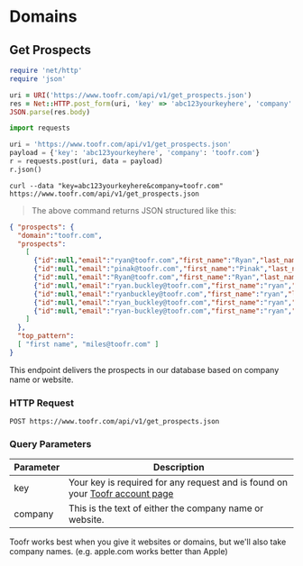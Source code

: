 # Domains

## Get Prospects

```ruby
require 'net/http'
require 'json'

uri = URI('https://www.toofr.com/api/v1/get_prospects.json')
res = Net::HTTP.post_form(uri, 'key' => 'abc123yourkeyhere', 'company' => 'toofr.com')
JSON.parse(res.body)
```

```python
import requests

uri = 'https://www.toofr.com/api/v1/get_prospects.json'
payload = {'key': 'abc123yourkeyhere', 'company': 'toofr.com'}
r = requests.post(uri, data = payload)
r.json()
```

```shell
curl --data "key=abc123yourkeyhere&company=toofr.com" https://www.toofr.com/api/v1/get_prospects.json
```

> The above command returns JSON structured like this:

```json
{ "prospects": {
  "domain":"toofr.com",
  "prospects":    
    [
      {"id":null,"email":"ryan@toofr.com","first_name":"Ryan","last_name":"Buckley","confidence":119},
      {"id":null,"email":"pinak@toofr.com","first_name":"Pinak","last_name":"Thakkar","confidence":79},
      {"id":null,"email":"Ryan@toofr.com","first_name":"Ryan","last_name":"Buckley","confidence":60},
      {"id":null,"email":"ryan.buckley@toofr.com","first_name":"ryan","last_name":"buckley","confidence":46},
      {"id":null,"email":"ryanbuckley@toofr.com","first_name":"ryan","last_name":"buckley","confidence":45},
      {"id":null,"email":"ryan_buckley@toofr.com","first_name":"ryan","last_name":"buckley","confidence":44},
      {"id":null,"email":"ryan-buckley@toofr.com","first_name":"ryan","last_name":"buckley","confidence":43}
    ]
  },
  "top_pattern":
  [ "first name", "miles@toofr.com" ]
}
```

This endpoint delivers the prospects in our database based on company name or website.

### HTTP Request

`POST https://www.toofr.com/api/v1/get_prospects.json`

### Query Parameters

Parameter | Description
--------- | -----------
key | Your key is required for any request and is found on your [Toofr account page](https://www.toofr.com/account)
company | This is the text of either the company name or website.

<aside class="success">
Toofr works best when you give it websites or domains, but we'll also take company names. (e.g. apple.com works better than Apple)
</aside>
